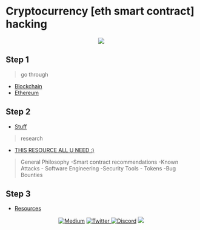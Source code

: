 # Cryptocurrency [eth smart contract] hacking 

<p align="center">
<img src='https://media.giphy.com/media/TfF8sza4pzicHXLaoe/giphy.gif'>
</p>

## Step 1

> go through  

+ [Blockchain](./intro-blockchain.md) <br>
+ [Ethereum](./eth.md)<br>

## Step 2 

+ [Stuff](./concepts.md) <br>

> research 

+ [THIS RESOURCE ALL U NEED :)](https://consensys.github.io/smart-contract-best-practices/) <br>

>General Philosophy -Smart contract recommendations -Known Attacks - Software Engineering -Security Tools - Tokens -Bug Bounties 

## Step 3 

+ [Resources](./share.md)


<p align="center">
    <a href="https://thefamasgame.medium.com/">
    <img alt="Medium" src="https://img.shields.io/badge/Medium%20-%23000000.svg?&style=for-the-badge&logo=Medium&logoColor=white"/></a>
    <a href="https://twitter.com/ChabouAit">
    <img alt="Twitter" src="https://img.shields.io/badge/Twitter%20-%231DA1F2.svg?&style=for-the-badge&logo=Twitter&logoColor=white"</a>
    <a href="https://discord.gg/rFC7u7VKc9">
    <img alt="Discord" src="https://img.shields.io/badge/Discord%20-%237289DA.svg?&style=for-the-badge&logo=discord&logoColor=white"/></a>
    <a href="https://github.com/amine123ait.gpg">
    <img src="https://img.shields.io/badge/pgp-0xD1C381399984AAB5-313131?style=for-the-badge" /></a>
</p>